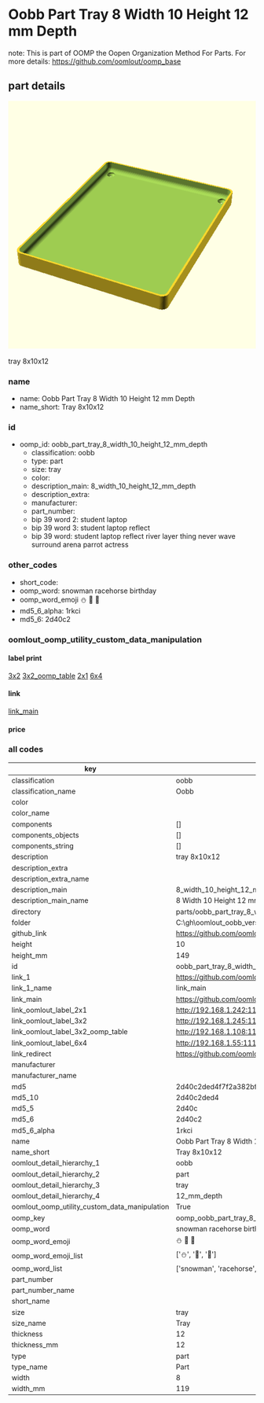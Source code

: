 # Oobb Part Tray 8 Width 10 Height 12 mm Depth  

note: This is part of OOMP the Oopen Organization Method For Parts. For more details: https://github.com/oomlout/oomp_base

##  part details
  

[![](3dpr.png)](3dpr.png)

tray 8x10x12



### name
* name: Oobb Part Tray 8 Width 10 Height 12 mm Depth
* name_short: Tray 8x10x12 
### id
* oomp_id: oobb_part_tray_8_width_10_height_12_mm_depth
  * classification: oobb
  * type: part
  * size: tray
  * color: 
  * description_main: 8_width_10_height_12_mm_depth
  * description_extra: 
  * manufacturer: 
  * part_number: 
  * bip 39 word 2: student laptop
  * bip 39 word 3: student laptop reflect
  * bip 39 word: student laptop reflect river layer thing never wave surround arena parrot actress

### other_codes
* short_code: 
* oomp_word: snowman racehorse birthday
* oomp_word_emoji :snowman: :racehorse: :birthday:
* md5_6_alpha: 1rkci
* md5_6: 2d40c2






### oomlout_oomp_utility_custom_data_manipulation
#### label print
[3x2](http://192.168.1.245:1112/?label=oomp%201rkci)
[3x2_oomp_table](http://192.168.1.108:1112/?label=oomp%201rkci)
[2x1](http://192.168.1.242:1112/?label=oomp%201rkci)
[6x4](http://192.168.1.55:1112/?label=oomp%201rkci)    

#### link

[link_main](https://github.com/oomlout/oomlout_oobb_version_4_generated_parts/tree/main/navigation_oomp/oobb/part/tray/8_width_10_height_12_mm_depth/part)                              

#### price







### all codes 
| key | value |  
| --- | --- |  
| classification | oobb |  
| classification_name | Oobb |  
| color |  |  
| color_name |  |  
| components | [] |  
| components_objects | [] |  
| components_string | [] |  
| description | tray 8x10x12 |  
| description_extra |  |  
| description_extra_name |  |  
| description_main | 8_width_10_height_12_mm_depth |  
| description_main_name | 8 Width 10 Height 12 mm Depth |  
| directory | parts/oobb_part_tray_8_width_10_height_12_mm_depth |  
| folder | C:\gh\oomlout_oobb_version_4_generated_parts\parts\oobb_part_tray_8_width_10_height_12_mm_depth |  
| github_link | https://github.com/oomlout/oomlout_oomp_part_src/tree/main/parts/oobb_part_tray_8_width_10_height_12_mm_depth |  
| height | 10 |  
| height_mm | 149 |  
| id | oobb_part_tray_8_width_10_height_12_mm_depth |  
| link_1 | https://github.com/oomlout/oomlout_oobb_version_4_generated_parts/tree/main/navigation_oomp/oobb/part/tray/8_width_10_height_12_mm_depth/part |  
| link_1_name | link_main |  
| link_main | https://github.com/oomlout/oomlout_oobb_version_4_generated_parts/tree/main/navigation_oomp/oobb/part/tray/8_width_10_height_12_mm_depth/part |  
| link_oomlout_label_2x1 | http://192.168.1.242:1112/?label=oomp%201rkci |  
| link_oomlout_label_3x2 | http://192.168.1.245:1112/?label=oomp%201rkci |  
| link_oomlout_label_3x2_oomp_table | http://192.168.1.108:1112/?label=oomp%201rkci |  
| link_oomlout_label_6x4 | http://192.168.1.55:1112/?label=oomp%201rkci |  
| link_redirect | https://github.com/oomlout/oomlout_oobb_version_4_generated_parts/tree/main/parts/oobb_tray_08_10_12 |  
| manufacturer |  |  
| manufacturer_name |  |  
| md5 | 2d40c2ded4f7f2a382bf2bad685f46bb |  
| md5_10 | 2d40c2ded4 |  
| md5_5 | 2d40c |  
| md5_6 | 2d40c2 |  
| md5_6_alpha | 1rkci |  
| name | Oobb Part Tray 8 Width 10 Height 12 mm Depth |  
| name_short | Tray 8x10x12  |  
| oomlout_detail_hierarchy_1 | oobb |  
| oomlout_detail_hierarchy_2 | part |  
| oomlout_detail_hierarchy_3 | tray |  
| oomlout_detail_hierarchy_4 | 12_mm_depth |  
| oomlout_oomp_utility_custom_data_manipulation | True |  
| oomp_key | oomp_oobb_part_tray_8_width_10_height_12_mm_depth |  
| oomp_word | snowman racehorse birthday |  
| oomp_word_emoji | :snowman: :racehorse: :birthday: |  
| oomp_word_emoji_list | [':snowman:', ':racehorse:', ':birthday:'] |  
| oomp_word_list | ['snowman', 'racehorse', 'birthday'] |  
| part_number |  |  
| part_number_name |  |  
| short_name |  |  
| size | tray |  
| size_name | Tray |  
| thickness | 12 |  
| thickness_mm | 12 |  
| type | part |  
| type_name | Part |  
| width | 8 |  
| width_mm | 119 |  
